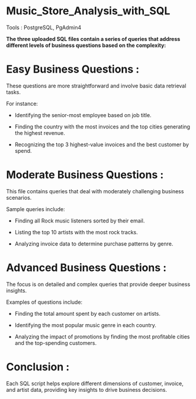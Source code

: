 # Music_Store_Analysis_with_SQL
Tools : PostgreSQL, PgAdmin4

**The three uploaded SQL files contain a series of queries that address different levels of business questions based on the complexity:**

# **Easy Business Questions :**

These questions are more straightforward and involve basic data retrieval tasks.

For instance:

- Identifying the senior-most employee based on job title.

* Finding the country with the most invoices and the top cities generating the highest revenue.

+ Recognizing the top 3 highest-value invoices and the best customer by spend.


# **Moderate Business Questions :**

This file contains queries that deal with moderately challenging business scenarios.

Sample queries include:

- Finding all Rock music listeners sorted by their email.
  
- Listing the top 10 artists with the most rock tracks.
 
- Analyzing invoice data to determine purchase patterns by genre.


# **Advanced Business Questions :**
The focus is on detailed and complex queries that provide deeper business insights.

Examples of questions include:

- Finding the total amount spent by each customer on artists.

- Identifying the most popular music genre in each country.

- Analyzing the impact of promotions by finding the most profitable cities and the top-spending customers.

# **Conclusion :**

Each SQL script helps explore different dimensions of customer, invoice, and artist data, providing key insights to drive business decisions.
